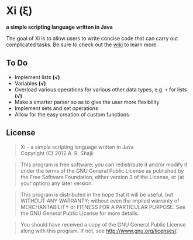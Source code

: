 Xi (ξ)
=======
**a simple scripting language written in Java**

The goal of Xi is to allow users to write concise code that can carry out complicated tasks. Be sure to 
check out the [wiki](https://github.com/arshajii/Xi/wiki) to learn more.

To Do
-----

- Implement lists **(√)**
- Variables **(√)**
- Overload various operations for various other data types, e.g. `+` for lists **(√)**
- Make a smarter parser so as to give the user more flexibility
- Implement sets and set operations
- Allow for the easy creation of custom functions

License
-------

> Xi - a simple scripting language written in Java  
Copyright (C) 2012  A. R. Shajii

>This program is free software: you can redistribute it and/or modify
it under the terms of the GNU General Public License as published by
the Free Software Foundation, either version 3 of the License, or
(at your option) any later version.

>This program is distributed in the hope that it will be useful,
but WITHOUT ANY WARRANTY; without even the implied warranty of
MERCHANTABILITY or FITNESS FOR A PARTICULAR PURPOSE.  See the
GNU General Public License for more details.

>You should have received a copy of the GNU General Public License
along with this program.  If not, see <http://www.gnu.org/licenses/>.

